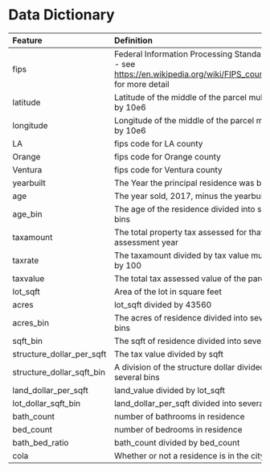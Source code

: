 # Data Dictionary
| Feature | Definition |
|:--------|:-----------|
|fips| Federal Information Processing Standard code -  see https://en.wikipedia.org/wiki/FIPS_county_code for more detail|
|latitude| Latitude of the middle of the parcel multiplied by 10e6|
|longitude| Longitude of the middle of the parcel multiplied by 10e6|
|LA| fips code for LA county|
|Orange| fips code for Orange county|
|Ventura| fips code for Ventura county|
|yearbuilt| The Year the principal residence was built|
|age| The year sold, 2017, minus the yearbuilt|
|age_bin| The age of the residence divided into several bins|
|taxamount| The total property tax assessed for that assessment year|
|taxrate| The taxamount divided by tax value multiplied by 100|
|taxvalue| The total tax assessed value of the parcel|
|lot_sqft| Area of the lot in square feet|
|acres| lot_sqft divided by 43560|
|acres_bin| The acres of residence divided into several bins|
|sqft_bin| The sqft of residence divided into several bins|
|structure_dollar_per_sqft| The tax value divided by sqft|
|structure_dollar_sqft_bin| A division of the structure dollar divided into several bins|
|land_dollar_per_sqft| land_value divided by lot_sqft|
|lot_dollar_sqft_bin| land_dollar_per_sqft divided into several bins|
|bath_count| number of bathrooms in residence|
|bed_count| number of bedrooms in residence|
|bath_bed_ratio| bath_count divided by bed_count|
|cola| Whether or not a residence is in the city of LA|
